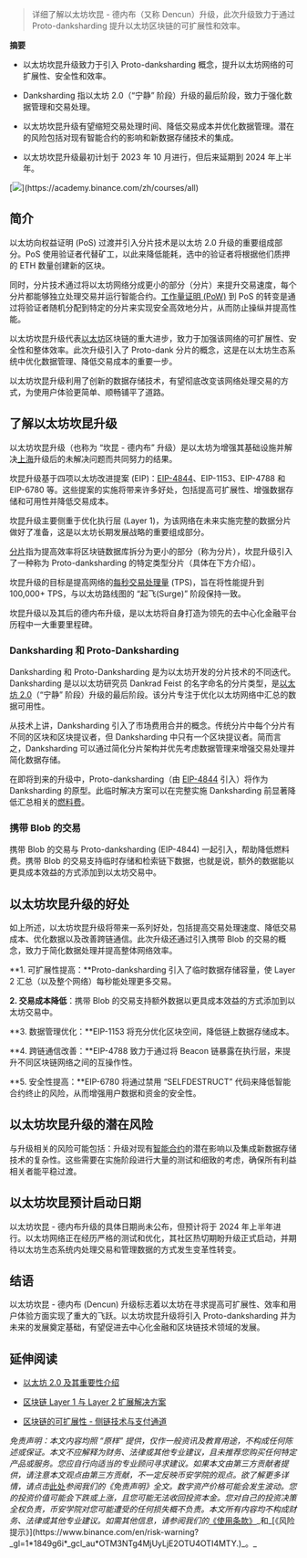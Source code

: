 
> 详细了解以太坊坎昆 - 德内布（又称 Dencun）升级，此次升级致力于通过 Proto-danksharding 提升以太坊区块链的可扩展性和效率。

**摘要**

*   以太坊坎昆升级致力于引入 Proto-danksharding 概念，提升以太坊网络的可扩展性、安全性和效率。
    
*   Danksharding 指以太坊 2.0（“宁静” 阶段）升级的最后阶段，致力于强化数据管理和交易处理。
    
*   以太坊坎昆升级有望缩短交易处理时间、降低交易成本并优化数据管理。潜在的风险包括对现有智能合约的影响和新数据存储技术的集成。
    
*   以太坊坎昆升级最初计划于 2023 年 10 月进行，但后来延期到 2024 年上半年。
    

[![](https://public.bnbstatic.com/static/academy/static/academy/editor-uploads/80f7720e2c6a4370a0bf73b05a67dab8.)](https://academy.binance.com/zh/courses/all)

简介
--

以太坊向权益证明 (PoS) 过渡并引入分片技术是以太坊 2.0 升级的重要组成部分。PoS 使用验证者代替矿工，以此来降低能耗，选中的验证者将根据他们质押的 ETH 数量创建新的区块。

同时，分片技术通过将以太坊网络分成更小的部分（分片）来提升交易速度，每个分片都能够独立处理交易并运行智能合约。[工作量证明 (PoW)](https://academy.binance.com/zh/articles/proof-of-work-explained) 到 PoS 的转变是通过将验证者随机分配到特定的分片来实现安全高效地分片，从而防止操纵并提高性能。

以太坊坎昆升级代表[以太坊](https://academy.binance.com/zh/articles/what-is-ethereum)区块链的重大进步，致力于加强该网络的可扩展性、安全性和整体效率。此次升级引入了 Proto-dank 分片的概念，这是在以太坊生态系统中优化数据管理、降低交易成本的重要一步。

以太坊坎昆升级利用了创新的数据存储技术，有望彻底改变该网络处理交易的方式，为使用户体验更简单、顺畅铺平了道路。

了解以太坊坎昆升级
---------

以太坊坎昆升级（也称为 “坎昆 - 德内布” 升级）是以太坊为增强其基础设施并解决[上海](https://academy.binance.com/zh/articles/what-is-the-ethereum-shanghai-upgrade-and-how-will-it-affect-me)升级后的未解决问题而共同努力的结果。

坎昆升级基于四项以太坊改进提案 (EIP)：[EIP-4844](https://academy.binance.com/zh/articles/what-is-eip-4844-in-ethereum-and-how-can-it-benefit-users)、EIP-1153、EIP-4788 和 EIP-6780 等。这些提案的实施将带来许多好处，包括提高可扩展性、增强数据存储和可用性并降低交易成本。

坎昆升级主要侧重于优化执行层 (Layer 1)，为该网络在未来实施完整的数据分片做好了准备，这是以太坊长期发展战略的重要组成部分。

[分片](https://academy.binance.com/zh/glossary/sharding)指为提高效率将区块链数据库拆分为更小的部分（称为分片），坎昆升级引入了一种称为 Proto-danksharding 的特定类型分片（具体在下方介绍）。

坎昆升级的目标是提高网络的[每秒交易处理量](https://academy.binance.com/zh/glossary/transactions-per-second-tps) (TPS)，旨在将性能提升到 100,000+ TPS，与以太坊路线图的 “起飞(Surge)” 阶段保持一致。

坎昆升级以及其后的德内布升级，是以太坊将自身打造为领先的去中心化金融平台历程中一大重要里程碑。

### Danksharding 和 Proto-Danksharding

Danksharding 和 Proto-Danksharding 是为以太坊开发的分片技术的不同迭代。Danksharding 是以以太坊研究员 Dankrad Feist 的名字命名的分片类型，是[以太坊 2.0](https://academy.binance.com/zh/articles/what-is-ethereum-2-0-and-why-does-it-matter)（“宁静” 阶段）升级的最后阶段。该分片专注于优化以太坊网络中汇总的数据可用性。

从技术上讲，Danksharding 引入了市场费用合并的概念。传统分片中每个分片有不同的区块和区块提议者，但 Danksharding 中只有一个区块提议者。简而言之，Danksharding 可以通过简化分片架构并优先考虑数据管理来增强交易处理并简化数据存储。

在即将到来的升级中，Proto-danksharding（由 [EIP-4844](https://academy.binance.com/zh/articles/what-is-eip-4844-in-ethereum-and-how-can-it-benefit-users) 引入）将作为 Danksharding 的原型。此临时解决方案可以在完整实施 Danksharding 前显著降低汇总相关的[燃料费](https://academy.binance.com/zh/glossary/gas)。

### 携带 Blob 的交易

携带 Blob 的交易与 Proto-danksharding (EIP-4844) 一起引入，帮助降低燃料费。携带 Blob 的交易支持临时存储和检索链下数据，也就是说，额外的数据能以更具成本效益的方式添加到以太坊交易中。

以太坊坎昆升级的好处
----------

如上所述，以太坊坎昆升级将带来一系列好处，包括提高交易处理速度、降低交易成本、优化数据以及改善跨链通信。此次升级还通过引入携带 Blob 的交易的概念，致力于简化数据处理并提高整体网络效率。

**1. 可扩展性提高：**Proto-danksharding 引入了临时数据存储容量，使 Layer 2 汇总（以及整个网络）每秒能处理更多交易。

**2. 交易成本降低**：携带 Blob 的交易支持额外数据以更具成本效益的方式添加到以太坊交易中。

**3. 数据管理优化：**EIP-1153 将充分优化区块空间，降低链上数据存储成本。

**4. 跨链通信改善：**EIP-4788 致力于通过将 Beacon 链暴露在执行层，来提升不同区块链网络之间的互操作性。

**5. 安全性提高：**EIP-6780 将通过禁用 “SELFDESTRUCT” 代码来降低智能合约终止的风险，从而增强用户数据和资金的安全性。

以太坊坎昆升级的潜在风险
------------

与升级相关的风险可能包括：升级对现有[智能合约](https://academy.binance.com/zh/articles/what-are-smart-contracts)的潜在影响以及集成新数据存储技术的复杂性。这些需要在实施阶段进行大量的测试和细致的考虑，确保所有利益相关者能平稳过渡。

以太坊坎昆预计启动日期
-----------

以太坊坎昆 - 德内布升级的具体日期尚未公布，但预计将于 2024 年上半年进行。以太坊网络正在经历严格的测试和优化，其社区热切期盼升级正式启动，并期待以太坊生态系统内处理交易和管理数据的方式发生变革性转变。

结语
--

以太坊坎昆 - 德内布 (Dencun) 升级标志着以太坊在寻求提高可扩展性、效率和用户体验方面实现了重大的飞跃。以太坊坎昆升级将引入 Proto-danksharding 并为未来的发展奠定基础，有望促进去中心化金融和区块链技术领域的发展。

延伸阅读
----

*   [以太坊 2.0 及其重要性介绍](https://academy.binance.com/zh/articles/what-is-ethereum-2-0-and-why-does-it-matter)
    
*   [区块链 Layer 1 与 Layer 2 扩展解决方案](https://academy.binance.com/zh/articles/blockchain-layer-1-vs-layer-2-scaling-solutions)
    
*   [区块链的可扩展性 - 侧链技术与支付通道](https://academy.binance.com/zh/articles/blockchain-scalability-sidechains-and-payment-channels)
    

  
_免责声明：本文内容均照 “原样” 提供，仅作一般资讯及教育用途，不构成任何陈述或保证。本文不应解释为财务、法律或其他专业建议，且未推荐您购买任何特定产品或服务。您应自行向适当的专业顾问寻求建议。如果本文由第三方贡献者提供，请注意本文观点由第三方贡献，不一定反映币安学院的观点。欲了解更多详情，请点击_[此处](https://academy.binance.com/zh/articles/disclaimer)_参阅我们的《免责声明》全文。数字资产价格可能会发生波动。您的投资价值可能会下跌或上涨，且您可能无法收回投资本金。您对自己的投资决策全权负责，币安学院对您可能遭受的任何损失概不负责。本文所有内容均不构成财务、法律或其他专业建议。如需其他信息，请参阅我们的_[《使用条款》](https://www.binance.com/en/terms?_gl=1*555xvs*_gcl_au*OTM3NTg4MjUyLjE2OTU4OTI4MTY.)_和_[《风险提示》](https://www.binance.com/en/risk-warning?_gl=1*1849g6i*_gcl_au*OTM3NTg4MjUyLjE2OTU4OTI4MTY.)_。_
